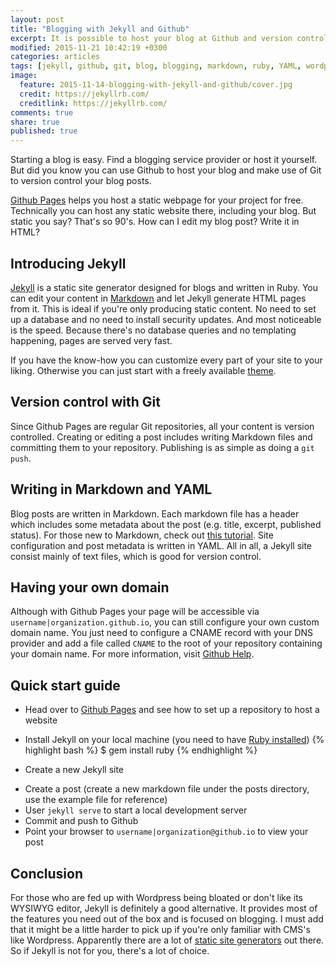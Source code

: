 ```yaml
---
layout: post
title: "Blogging with Jekyll and Github"
excerpt: It is possible to host your blog at Github and version control your blog posts with Git. Here's how.
modified: 2015-11-21 10:42:19 +0300
categories: articles
tags: [jekyll, github, git, blog, blogging, markdown, ruby, YAML, wordpress]
image:
  feature: 2015-11-14-blogging-with-jekyll-and-github/cover.jpg
  credit: https://jekyllrb.com/
  creditlink: https://jekyllrb.com/
comments: true
share: true
published: true
---
```


Starting a blog is easy. Find a blogging service provider or host it yourself. But did you know you can use Github to host your blog and make use of Git to version control your blog posts.

[Github Pages](https://pages.github.com/) helps you host a static webpage for your project for free. Technically you can host any static website there, including your blog. But static you say? That's so 90's. How can I edit my blog post? Write it in HTML?

## Introducing Jekyll

[Jekyll](https://jekyllrb.com/ "Jekyll homepage") is a static site generator designed for blogs and written in Ruby. You can edit your content in [Markdown](https://daringfireball.net/projects/markdown/) and let Jekyll generate HTML pages from it. This is ideal if you're only producing static content. No need to set up a database and no need to install security updates. And most noticeable is the speed. Because there's no database queries and no templating happening, pages are served very fast.

If you have the know-how you can customize every part of your site to your liking. Otherwise you can just start with a freely available [theme](http://jekyllthemes.org/ "Jekyll themes").

## Version control with Git

Since Github Pages are regular Git repositories, all your content is version controlled. Creating or editing a post includes writing Markdown files and committing them to your repository. Publishing is as simple as doing a `git push`.

## Writing in Markdown and YAML

Blog posts are written in Markdown. Each markdown file has a header which includes some metadata about the post (e.g. title, excerpt, published status). For those new to Markdown, check out [this tutorial](https://www.youtube.com/watch?v=6A5EpqqDOdk "Markdown tutorial"). Site configuration and post metadata is written in YAML. All in all, a Jekyll site consist mainly of text files, which is good for version control.

## Having your own domain

Although with Github Pages your page will be accessible via `username|organization.github.io`, you can still configure your own custom domain name. You just need to configure a CNAME record with your DNS provider and add a file called `CNAME` to the root of your repository containing your domain name. For more information, visit [Github Help](https://help.github.com/articles/setting-up-a-custom-domain-with-github-pages/ "Gihtub Help page").

## Quick start guide

* Head over to [Github Pages](https://pages.github.com/ "Github Pages") and see how to set up a repository to host a website
* Install Jekyll on your local machine (you need to have [Ruby installed](https://www.ruby-lang.org/en/documentation/installation/ "Instructions on how to install ruby"))
{% highlight bash %}
$ gem install ruby
{% endhighlight %}

* Create a new Jekyll site
<script type="text/javascript" src="https://asciinema.org/a/2j4jw72mql1czu1vdkveywd0q.js" id="asciicast-2j4jw72mql1czu1vdkveywd0q" async></script>

* Create a post (create a new markdown file under the posts directory, use the example file for reference)
* User `jekyll serve` to start a local development server
* Commit and push to Github
* Point your browser to `username|organization@github.io` to view your post

## Conclusion

For those who are fed up with Wordpress being bloated or don't like its WYSIWYG editor, Jekyll is definitely a good alternative. It provides most of the features you need out of the box and is focused on blogging. I must add that it might be a little harder to pick up if you're only familiar with CMS's like Wordpress. Apparently there are a lot of [static site generators](https://www.staticgen.com/ "List of static site generators") out there. So if Jekyll is not for you, there's a lot of choice.

